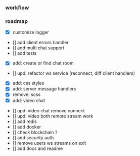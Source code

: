 ### workflow


### roadmap

- [x] customize logger
- [] add client errors handler
- [] add multi chat support
- [] add tests
- [x] add: create or find chat room
- [] upd: refactor ws service (reconnect, diff client handlers)
- [x] add: css styles
- [x] add: server message handlers
- [x] remove: scss
- [X] add: video chat
- [] upd: video chat remove connect
- [] upd: video both remote stream work
- [] add redis 
- [] add docker
- [] check blockchain ?
- [] add security auth
- [] remove users ws streams on exit
- [] add docs and readme


